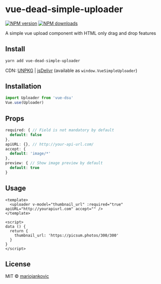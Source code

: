 # vue-dead-simple-uploader

[![NPM version](https://img.shields.io/npm/v/vue-dead-simple-uploader.svg?style=flat)](https://npmjs.com/package/vue-dead-simple-uploader) [![NPM downloads](https://img.shields.io/npm/dm/vue-dead-simple-uploader.svg?style=flat)](https://npmjs.com/package/vue-dead-simple-uploader)

A simple vue upload component with HTML only drag and drop features

## Install

```bash
yarn add vue-dead-simple-uploader
```

CDN: [UNPKG](https://unpkg.com/vue-dead-simple-uploader/) | [jsDelivr](https://cdn.jsdelivr.net/npm/vue-dead-simple-uploader/) (available as `window.VueSimpleUploader`)

## Installation
```javascript
import Uploader from 'vue-dsu'
Vue.use(Uploader)
```

## Props
```javascript
required: { // Field is not mandatory by default
  default: false
},
apiURL: {}, // http://your-api-url.com/
accept: {
  default: 'image/*'
},
preview: { // Show image preview by default
  default: true
}
```

## Usage
```vue
<template>
  <uploader v-model="thumbnail_url" :required="true" apiURL="http://yourapiurl.com" accept="" />
</template>

<script>
data () {
  return {
    thumbnail_url: 'https://picsum.photos/300/300'
  }
}
</script>
```

## License

MIT &copy; [mariojankovic](https://github.com/mariojankovic)
